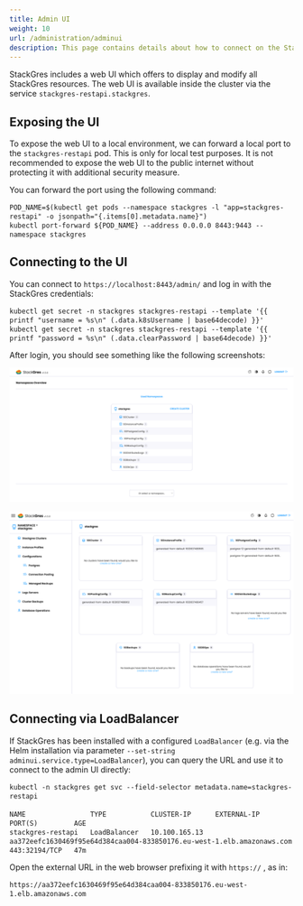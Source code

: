 ```yaml
---
title: Admin UI
weight: 10
url: /administration/adminui
description: This page contains details about how to connect on the StackGres admin UI.
---
```


StackGres includes a web UI which offers to display and modify all StackGres resources.
The web UI is available inside the cluster via the service `stackgres-restapi.stackgres`.

## Exposing the UI

To expose the web UI to a local environment, we can forward a local port to the `stackgres-restapi` pod.
This is only for local test purposes.
It is not recommended to expose the web UI to the public internet without protecting it with additional security measure.

You can forward the port using the following command:

```
POD_NAME=$(kubectl get pods --namespace stackgres -l "app=stackgres-restapi" -o jsonpath="{.items[0].metadata.name}")
kubectl port-forward ${POD_NAME} --address 0.0.0.0 8443:9443 --namespace stackgres
```

## Connecting to the UI

You can connect to `https://localhost:8443/admin/` and log in with the StackGres credentials:

```
kubectl get secret -n stackgres stackgres-restapi --template '{{ printf "username = %s\n" (.data.k8sUsername | base64decode) }}'
kubectl get secret -n stackgres stackgres-restapi --template '{{ printf "password = %s\n" (.data.clearPassword | base64decode) }}'
```

After login, you should see something like the following screenshots:

![StackGres Web Console](web-console-1.png)

![StackGres Web Console](web-console-2.png)

## Connecting via LoadBalancer

If StackGres has been installed with a configured `LoadBalancer` (e.g. via the Helm installation via parameter `--set-string adminui.service.type=LoadBalancer`), you can query the URL and use it to connect to the admin UI directly:

```
kubectl -n stackgres get svc --field-selector metadata.name=stackgres-restapi

NAME                TYPE           CLUSTER-IP      EXTERNAL-IP                                                              PORT(S)         AGE
stackgres-restapi   LoadBalancer   10.100.165.13   aa372eefc1630469f95e64d384caa004-833850176.eu-west-1.elb.amazonaws.com   443:32194/TCP   47m
```

Open the external URL in the web browser prefixing it with `https://` , as in:

```
https://aa372eefc1630469f95e64d384caa004-833850176.eu-west-1.elb.amazonaws.com
```
